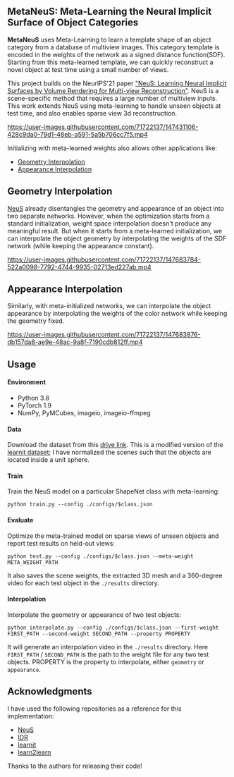 ## MetaNeuS: Meta-Learning the Neural Implicit Surface of Object Categories
**MetaNeuS** uses Meta-Learning to learn a template shape of an object category from a database of multiview images. This category template is encoded in the weights of the network as a signed distance function(SDF). Starting from this meta-learned template, we can quickly reconstruct a novel object at test time using a small number of views.  

This project builds on the NeurIPS'21 paper ["NeuS: Learning Neural Implicit Surfaces by Volume Rendering for Multi-view Reconstruction"](https://arxiv.org/abs/2106.10689). NeuS is a scene-specific method that requires a large number of multiview inputs. This work extends NeuS using meta-learning to handle unseen objects at test time, and also enables sparse view 3d reconstruction.  

https://user-images.githubusercontent.com/71722137/147431106-428c9da0-79d1-48eb-a591-5a5b706cc7f5.mp4

Initializing with meta-learned weights also allows other applications like:
* [Geometry Interpolation](#geometry-interpolation)
* [Appearance Interpolation](#appearance-interpolation)

## Geometry Interpolation

[NeuS](https://arxiv.org/abs/2106.10689) already disentangles the geometry and appearance of an object into two separate networks. However, when the optimization starts from a standard initialization, weight space interpolation doesn't produce any meaningful result. But when it starts from a meta-learned initialization, we can interpolate the object geometry by interpolating the weights of the SDF network (while keeping the appearance constant).

https://user-images.githubusercontent.com/71722137/147683784-522a0098-7792-4744-9935-02713ed227ab.mp4

## Appearance Interpolation

Similarly, with meta-initialized networks, we can interpolate the object appearance by interpolating the weights of the color network while keeping the geometry fixed.

https://user-images.githubusercontent.com/71722137/147683876-db157da8-ae9e-48ac-9a8f-7190cdb812ff.mp4

## Usage

#### Environment
* Python 3.8
* PyTorch 1.9
* NumPy, PyMCubes, imageio, imageio-ffmpeg

#### Data
Download the dataset from this [drive link](https://drive.google.com/drive/folders/1GSHNHkNfcivGRZZS3nSOCEZcZeHJq6hk?usp=sharing). This is a modified version of the [learnit dataset](https://www.matthewtancik.com/learnit); I have normalized the scenes such that the objects are located inside a unit sphere.

#### Train
Train the NeuS model on a particular ShapeNet class with meta-learning:  
```shell
python train.py --config ./configs/$class.json
```

#### Evaluate
Optimize the meta-trained model on sparse views of unseen objects and report test results on held-out views:
```shell
python test.py --config ./configs/$class.json --meta-weight META_WEIGHT_PATH
```
It also saves the scene weights, the extracted 3D mesh and a 360-degree video for each test object in the `./results` directory.

#### Interpolation
Interpolate the geometry or appearance of two test objects:
```shell
python interpolate.py --config ./configs/$class.json --first-weight FIRST_PATH --second-weight SECOND_PATH --property PROPERTY
```
It will generate an interpolation video in the `./results` directory. Here `FIRST_PATH` / `SECOND_PATH` is the path to the weight file for any two test objects. PROPERTY is the property to interpolate, either `geometry` or `appearance`.

## Acknowledgments

I have used the following repositories as a reference for this implementation:

* [NeuS](https://github.com/Totoro97/NeuS)
* [IDR](https://github.com/lioryariv/idr)
* [learnit](https://github.com/tancik/learnit)
* [learn2learn](https://github.com/learnables/learn2learn)  

Thanks to the authors for releasing their code!
